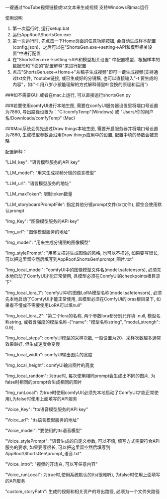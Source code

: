 一键通过YouTube视频链接或txt文本来生成视频
支持Windows和mac运行


使用说明
1. 第一次运行时, 运行setup.bat
2. 运行AppRoot\ShortsGen.exe
3. 第一次运行时, 先点击一下Home页面的任意功能按钮, 会自动生成样本配置(config.json)，之后可以在"ShortsGen.exe->setting->API和模型相关设置"中进行配置
4. 在"ShortsGen.exe->setting->API和模型相关设置" 中配置模型，根据样本的数据形和下面的"配置解释"来进行配置
5. 点击"ShortsGen.exe->Home->"从稿子生成视频"即可一键生成视频(支持通过txt文件, Youtube链接, 或已生成好的分镜稿, 也可以直接输入"-t 要生成的内容"，如:"-t 用八岁小孩能理解的方式解释傅里叶变换的原理和运用")



###如不需要GUI,或者在mac上运行, 可以直接运行shortsGen.py


###若要使用comfyUI进行本地生图, 需要在confyUI服务器设置里将端口号设置为7860, 导出路径设置为："C:\comfyTemp"(Windows) 或 "Users/你的用户名/Downloads/comfyTemp" (Mac)

###Mac系统会优先通过Draw things本地生图, 需要开启服务器并将端口号设置为7860, 生成模型参数会沿用Draw things应用中的设置, 配置中填的参数会被忽略


配置解释：

"LLM_key": "语言模型服务的API key"

"LLM_model": "用来生成视频分镜的语言模型"

"LLM_url": "语言模型服务的地址"

"LLM_maxToken": 限制token数量

“LLM_storyboardPromptFile”: 指定其他分镜prompt文件(txt文件), 留空会使用默认prompt

"Img_Key": "图像模型服务的API key"

"Img_url": "图像模型服务的地址"

"Img_model": "用来生成分镜图的图像模型"

"Img_stylePrompt": "用英文描述生成图像的风格, 也可以不描述, 如果要写很长, 可以把这里留空然后填写到AppRoot\ShortsGen\prompt_图片.txt"

"Img_local_model": "comfyUI中的图像模型文件名(model.safetensors), 必须先本地启动了ComfyUI才能正常使用, 且模型必须在ComfyUI的checkpoints根目录下"

"Img_local_lora_1": "comfyUI中的图像LoRA模型名称(model.safetensors), 必须先本地启动了ComfyUI才能正常使用, 且模型必须在ComfyUI的loras根目录下, 如果看不懂或不需要使用LoRA可以填null"

"Img_local_lora_2": "第二个lora的名称, 两个参数lora都分别允许填: null, 模型名称string, 或者含强度的模型名称-{"name": "模型名称string", "model_strengh": 0.9},

"Img_local_steps": comfyUI模型的采样次数, 一般设置为20，采样次数越多通常效果越好, 但生成速度会变慢

"Img_local_width": comfyUI输出图片的宽度

"Img_local_height": comfyUI输出图片的高度

"Img_local_random": 为true时, 每次使用相同prompt会生成出不同的图片, 为false时相同的prompt会生成相同的图片

"Img_runLocal": 为true时使用comfyUI(必须先本地启动了ComfyUI才能正常使用),为false时使用上面填写的API服务

"Voice_Key": "tts语音模型服务的API key"

"Voice_url": "tts语言模型服务的地址"

"Voice_model": "要使用的tts语音模型"

"Voice_stylePrompt": "语音生成的自定义参数, 可以不填, 填写方式需要符合API服务的要求, 如果要写很长, 可以把这里留空然后填写到AppRoot\ShortsGen\prompt_语音.txt"

"Voice_intro": "视频的开场白, 可以写任意内容"

"Voice_runLocal": 为true时,使用系统默认的tts(很难听), 为false时使用上面填写的API服务

"custom_storyPath": 生成的视频和相关资产的导出路径, 必须为一个文件夹路径
